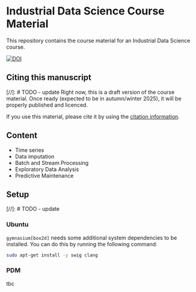 # Industrial Data Science Course Material
This repository contains the course material for an Industrial Data Science course. 

[![DOI](https://zenodo.org/badge/993841796.svg)](https://zenodo.org/badge/latestdoi/993841796)

## Citing this manuscript
[//]: # TODO - update
Right now, this is a draft version of the course material.
Once ready (expected to be in autumn/winter 2025), it will be properly published and licenced.

If you use this material, please cite it by using the [citation information](./CITATION.cff).

## Content
- Time series
- Data imputation
- Batch and Stream Processing
- Exploratory Data Analysis
- Predictive Maintenance


## Setup
[//]: # TODO - update

### Ubuntu
`gymnasium[box2d]` needs some additional system dependencies to be installed. You can do this by running the following command:
```bash
sudo apt-get install -y swig clang
```

### PDM 
tbc